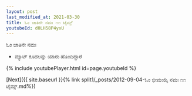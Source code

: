 ```yaml
---
layout: post
last_modified_at: 2021-03-30
title: ಓಂ ಜಾತಿನೇ ನಮಃ ೧೧ ಟೈಮ್ಸ್
youtubeId: d0LH58P4yxU
---
```

 
 
 ಓಂ ಜಾತಿನೇ ನಮಃ  
 
 -  ಮ್ಯಾಟ್ ಕೂದಲನ್ನು ಯಾರು ಹೊಂದಿದ್ದಾರೆ 
 
  
 
  
 
 
 
 
 
 


{% include youtubePlayer.html id=page.youtubeId %}
 
[Next]({{ site.baseurl }}{% link  split1/_posts/2012-09-04-ಓಂ ಭೀಮಯೈ ನಮಃ ೧೧ ಟೈಮ್ಸ್.md%})
 

